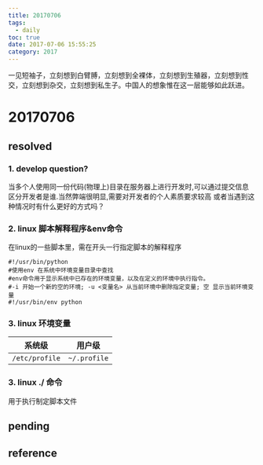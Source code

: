 ```yaml
---
title: 20170706
tags:
  - daily
toc: true
date: 2017-07-06 15:55:25
category: 2017
---
```

一见短袖子，立刻想到白臂膊，立刻想到全裸体，立刻想到生殖器，立刻想到性交，立刻想到杂交，立刻想到私生子。中国人的想象惟在这一层能够如此跃进。
<!--more-->

# 20170706

## resolved

### 1. develop question?
当多个人使用同一份代码(物理上)目录在服务器上进行开发时,可以通过提交信息区分开发者是谁.当然弊端很明显,需要对开发者的个人素质要求较高
或者当遇到这种情况时有什么更好的方式吗？ 

### 2. linux 脚本解释程序&env命令

在linux的一些脚本里，需在开头一行指定脚本的解释程序

```
#!/usr/bin/python
#使用env 在系统中环境变量目录中查找
#env命令用于显示系统中已存在的环境变量，以及在定义的环境中执行指令。
#-i 开始一个新的空的环境; -u <变量名> 从当前环境中删除指定变量; 空 显示当前环境变量
#!/usr/bin/env python
```

### 3. linux 环境变量

| 系统级 | 用户级 |
| ---- | ---- |
| `/etc/profile` | `~/.profile` |

 

### 3. linux ./<filename> 命令
用于执行制定脚本文件

## pending

## reference